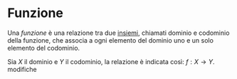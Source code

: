 # Funzione

Una _funzione_ è una relazione tra due [insiemi](https://it.wikipedia.org/wiki/Insieme), chiamati dominio e codominio della funzione, che associa a ogni elemento del dominio uno e un solo elemento del codominio.

Sia $X$ il dominio e $Y$ il codominio, la relazione è indicata così: $f:X→Y$. 
modifiche 
